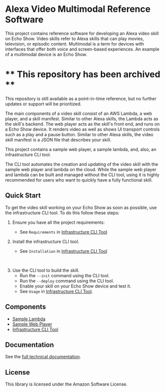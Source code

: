 # Alexa Video Multimodal Reference Software

This project contains reference software for developing an Alexa video skill on Echo Show. Video skills refer to Alexa skills that can play movies, television, or episodic content. Multimodal is a term for devices with interfaces that offer both voice and screen-based experiences. An example of a multimodal device is an Echo Show.  

# ** This repository has been archived **
This repository is still available as a point-in-time reference, but no further updates or support will be prioritized.

The main components of a video skill consist of an AWS Lambda, a web player, and a skill manifest. Similar to other Alexa skills, the Lambda acts as the skill's backend. The web player acts as the skill's front end, and runs on a Echo Show device. It renders video as well as shows UI transport controls such as a play and a pause button. Similar to other Alexa skills, the video skill manifest is a JSON file that describes your skill.

This project contains a sample web player, a sample lambda, and, also, an infrastructure CLI tool.

The CLI tool automates the creation and updating of the video skill with the sample web player and lambda on the cloud. While the sample web player and lambda can be built and managed without the CLI tool, using it is highly recommended for users who want to quickly have a fully functional skill. 

## Quick Start
To get the video skill working on your Echo Show as soon as possible, use the infrastructure CLI tool. To do this follow these steps:

1. Ensure you have all the project requirements:
    * See `Requirements` in [Infrastructure CLI Tool](./infrastructure/README.md) 

2. Install the infrastructure CLI tool.
    * See `Installation` in [Infrastructure CLI Tool](./infrastructure/README.md)
<br>

3. Use the CLI tool to build the skill.  
    * Run the `--init` command using the CLI tool. 
    * Run the `--deploy` command using the CLI tool.
    * Enable your skill on your Echo Show device and test it.
    * See `Usage` in [Infrastructure CLI Tool](./infrastructure/README.md).

## Components

- [Sample Lambda](./lambda/README.md)
- [Sample Web Player](./web-player/README.md)
- [Infrastructure CLI Tool](./infrastructure/README.md)

## Documentation

See the [full technical documentation](https://developer.amazon.com/docs/video-skills-multimodal-devices/sample-video-skill-overview.html).

## License

This library is licensed under the Amazon Software License.

